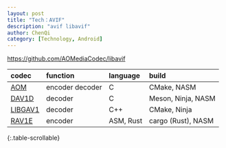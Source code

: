 ```yaml
---
layout: post
title: "Tech：AVIF"
description: "avif libavif"
author: ChenQi
category: [Technology, Android]
---
```


https://github.com/AOMediaCodec/libavif

<div class="scrollable-table-wrapper" markdown="block">

| codec | function | language | build |
|:---|:---|:---|:---|
| [AOM](https://aomedia.googlesource.com/aom/) | encoder decoder | C | CMake, NASM |
| [DAV1D](https://code.videolan.org/videolan/dav1d) | decoder | C | Meson, Ninja, NASM |
| [LIBGAV1](https://chromium.googlesource.com/codecs/libgav1/) | decoder | C++ | CMake, Ninja |
| [RAV1E](https://github.com/xiph/rav1e) | encoder | ASM, Rust | cargo (Rust), NASM |

{:.table-scrollable}
</div>
